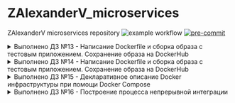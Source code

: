 # ZAlexanderV_microservices
ZAlexanderV microservices repository
![example workflow](https://github.com/Otus-DevOps-2023-11/ZAlexanderV_microservices/actions/workflows/run-tests.yml/badge.svg)
[![pre-commit](https://img.shields.io/badge/pre--commit-enabled-brightgreen?logo=pre-commit&logoColor=white)](https://github.com/pre-commit/pre-commit)
<details><summary>Выполнено ДЗ №13 - Написание Dockerfile и сборка образа с тестовым приложением. Сохранение образа на DockerHub</summary>

  - Установлено окружение для работы с docker
  - Выполнил операции с docker локально
  - Создал docker-host в yandex cloud с помощью docker-machine
  - Собрал образ из Dockerfile
  - Поработал с docker на docker-host
  - Зарегистрировался на  docker hub
  - Загрузил образ на docker hub

  Задания со :star:
   - Создан код terraform для динамического развёртывания машин с docker
   - Создан код для packer подготавливающий образ с docker
   - Создан playbook для развёртывания docker и запуска контейнера
   - Создан файл для динамического поиска инветаря и объеденения в группу

</details>

<details><summary>Выполнено ДЗ №14 - Написание Dockerfile и сборка образа с тестовым приложением. Сохранение образа на DockerHub</summary>

  - Собрано приложение из нескольких контейнеров
  - Обновил dockerfile для сброки всех компонентов
  - Создана сеть для работы приложения
  - Примонтирован том для хранения данных

  Задания со :star:
   - Собран ui с базовым alpine образом

</details>

<details><summary>Выполнено ДЗ №15 - Декларативное описание Docker инфраструктуры при помощи Docker Compose</summary>

   Изменение названия проекта(префикс который задаётся контейнерам) происходит при установке переменной окружения `COMPOSE_PROJECT_NAME`

  - Описана структура проекта в docker compose
  - Создан файл переменных для подмены переменных окружения
  - Описаны несколько сетей для подключения к контейнеру


  Задания со :star:
  - Создан файл переопределения базовых переменных для запуска приложений с доп. флагами

</details>

<details><summary>Выполнено ДЗ №16 - Построение процесса непрерывной интеграции</summary>

   Изменение названия проекта(префикс который задаётся контейнерам) происходит при установке переменной окружения `COMPOSE_PROJECT_NAME`

  - Создана ВМ для запуска GitLab
  - Установлен DockerEngine через Ansible
  - Запущен Gitlab через Docker
  - Добавлен runner для исполнения задач
  - Сконфигурирован пайплайн для теста развёртывания
  - Определены переменные для развёртывания
  - Создана динамическая среда
  - Создан Compose файл для развёртывания Gitlab

</details>
